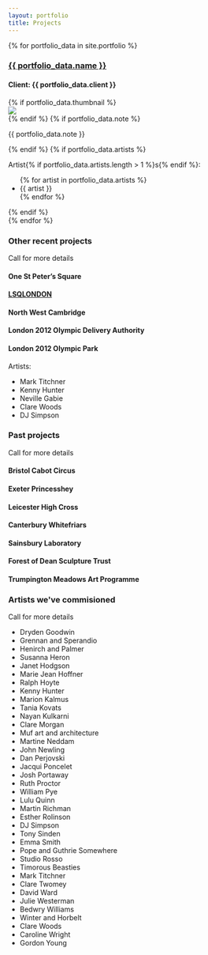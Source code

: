 ```yaml
---
layout: portfolio
title: Projects
---
```

<div class="portfolio-items">
  {% for portfolio_data in site.portfolio %}
  <div class="portfolio-item">
    <h3><a href="{{ portfolio_data.url }}" target="portfolio">{{ portfolio_data.name }}</a></h3>
    <h4>Client: {{ portfolio_data.client }}</h4>
    {% if portfolio_data.thumbnail %}
    <div class="thumbnail" itemprop="image" itemscope itemtype="https://schema.org/ImageObject">
      <a href="{{ portfolio_data.url }}" target="portfolio">
        <img itemprop="url" src="/assets/article_images{{ page.url }}{{ portfolio_data.thumbnail }}">
      </a>
    </div>
    {% endif %}
    {% if portfolio_data.note %}<p>{{ portfolio_data.note }}</p>{% endif %}
    {% if portfolio_data.artists %}
      <p>Artist{% if portfolio_data.artists.length > 1 %}s{% endif %}:</p>
      <ul>
        {% for artist in portfolio_data.artists %}
          <li>{{ artist }}</li>
        {% endfor %}
      </ul>
    {% endif %}
  </div>
  {% endfor %}

  <div class="portfolio-item">
    <h3>Other recent projects</h3>
    <p>Call for more details</p>
    <h4>One St Peter’s Square</h4>
    <h4><a href="http://www.lsqlondon.com/">LSQLONDON</a></h4>
    <h4>North West Cambridge</h4>
    <h4>London 2012 Olympic Delivery Authority</h4>
    <h4>London 2012 Olympic Park</h4>
    <p>Artists:</p>
    <ul>
      <li>Mark Titchner</li>
      <li>Kenny Hunter</li>
      <li>Neville Gabie</li>
      <li>Clare Woods</li>
      <li>DJ Simpson</li>
    </ul>
  </div>

  <div class="portfolio-item">
    <h3>Past projects</h3>
    <p>Call for more details</p>
    <h4>Bristol Cabot Circus</h4>
    <h4>Exeter Princesshey</h4>
    <h4>Leicester High Cross</h4>
    <h4>Canterbury Whitefriars</h4>
    <h4>Sainsbury Laboratory</h4>
    <h4>Forest of Dean Sculpture Trust</h4>
    <h4>Trumpington Meadows Art Programme</h4>
  </div>

  <div class="portfolio-item">
    <h3>Artists we've commisioned</h3>
    <p>Call for more details</p>
    <ul>
      <li>Dryden Goodwin</li>
      <li>Grennan and Sperandio</li>
      <li>Henirch and Palmer</li>
      <li>Susanna Heron</li>
      <li>Janet Hodgson</li>
      <li>Marie Jean Hoffner</li>
      <li>Ralph Hoyte</li>
      <li>Kenny Hunter</li>
      <li>Marion Kalmus</li>
      <li>Tania Kovats</li>
      <li>Nayan Kulkarni</li>
      <li>Clare Morgan</li>
      <li>Muf art and architecture</li>
      <li>Martine Neddam</li>
      <li>John Newling</li>
      <li>Dan Perjovski</li>
      <li>Jacqui Poncelet</li>
      <li>Josh Portaway</li>
      <li>Ruth Proctor</li>
      <li>William Pye</li>
      <li>Lulu Quinn</li>
      <li>Martin Richman</li>
      <li>Esther Rolinson</li>
      <li>DJ Simpson</li>
      <li>Tony Sinden</li>
      <li>Emma Smith</li>
      <li>Pope and Guthrie Somewhere</li>
      <li>Studio Rosso</li>
      <li>Timorous Beasties</li>
      <li>Mark Titchner</li>
      <li>Clare Twomey</li>
      <li>David Ward</li>
      <li>Julie Westerman</li>
      <li>Bedwry Williams</li>
      <li>Winter and Horbelt</li>
      <li>Clare Woods</li>
      <li>Caroline Wright</li>
      <li>Gordon Young</li>
    </ul>
  </div>
</div>
